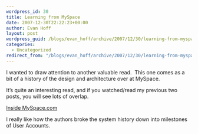 ```yaml
---
wordpress_id: 30
title: Learning from MySpace
date: 2007-12-30T22:22:23+00:00
author: Evan Hoff
layout: post
wordpress_guid: /blogs/evan_hoff/archive/2007/12/30/learning-from-myspace.aspx
categories:
  - Uncategorized
redirect_from: "/blogs/evan_hoff/archive/2007/12/30/learning-from-myspace.aspx/"
---
```

I wanted to draw attention to another valuable read.&nbsp; This one comes as a bit of a history of the design and architecture over at MySpace.

It&#8217;s quite an interesting read, and if you watched/read my previous two posts, you will see lots of overlap.

<a href="http://www.baselinemag.com/print_article2/0,1217,a=198614,00.asp" target="_blank">Inside MySpace.com</a>

I really like how the authors broke the system history down into milestones of User Accounts.